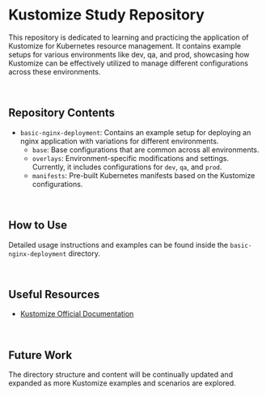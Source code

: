 # Kustomize Study Repository

This repository is dedicated to learning and practicing the application of Kustomize for Kubernetes resource management. It contains example setups for various environments like dev, qa, and prod, showcasing how Kustomize can be effectively utilized to manage different configurations across these environments.

<br/>

## Repository Contents

- `basic-nginx-deployment`: Contains an example setup for deploying an nginx application with variations for different environments.
  - `base`: Base configurations that are common across all environments.
  - `overlays`: Environment-specific modifications and settings. Currently, it includes configurations for `dev`, `qa`, and `prod`.
  - `manifests`: Pre-built Kubernetes manifests based on the Kustomize configurations.

<br/>

## How to Use

Detailed usage instructions and examples can be found inside the `basic-nginx-deployment` directory.

<br/>

## Useful Resources

- [Kustomize Official Documentation](https://kubectl.docs.kubernetes.io/reviews/kustomize/)

<br/>

## Future Work

The directory structure and content will be continually updated and expanded as more Kustomize examples and scenarios are explored.

